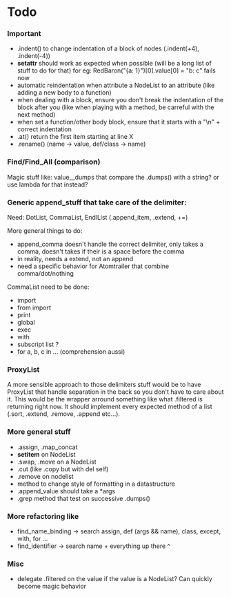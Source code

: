 # Todo

### Important

- .indent() to change indentation of a block of nodes (.indent(+4), .indent(-4))
- __setattr__ should work as expected when possible (will be a long list of stuff to do for that)
  for eg: RedBaron("{a: 1}")[0].value[0] = "b: c" fails now
- automatic reindentation when attribute a NodeList to an attribute (like adding a new body to a function)
- when dealing with a block, ensure you don't break the indentation of the
  block after you (like when playing with a method, be carreful with the next
  method)
- when set a function/other body block, ensure that it starts with a "\n" + correct indentation
- .at() return the first item starting at line X
- .rename() (name -> value, def/class -> name)

### Find/Find\_All (comparison)

Magic stuff like:
value\_\_dumps that compare the .dumps() with a string? or use lambda for that instead?

### Generic append\_stuff that take care of the delimiter:

Need: DotList, CommaList, EndlList (.append\_item, .extend, +=)

More general things to do:
- append\_comma doesn't handle the correct delimiter, only takes a comma,
  doesn't takes if their is a space before the comma
- in reality, needs a extend, not an append
- need a specific behavior for Atomtrailer that combine comma/dot/nothing

CommaList need to be done:
* import
* from import
* print
* global
* exec
* with
* subscript list ?
* for a, b, c in ... (comprehension aussi)

### ProxyList

A more sensible approach to those delimiters stuff would be to have ProxyList
that handle separation in the back so you don't have to care about it. This
would be the wrapper arround something like what .filtered is returning right
now. It should implement every expected method of a list (.sort, .extend, .remove, .append etc...).

### More general stuff

* .assign, .map\_concat
* __setitem__ on NodeList
* .swap, .move on a NodeList
* .cut (like .copy but with del self)
* .remove on nodelist
* method to change style of formatting in a datastructure
* .append\_value should take a \*args
* .grep method that test on successive .dumps()

### More refactoring like

- find\_name\_binding -> search assign, def (args && name), class, except, with, for ...
- find\_identifier -> search name + everything up there ^

### Misc

* delegate .filtered on the value if the value is a NodeList? Can quickly become magic behavior
